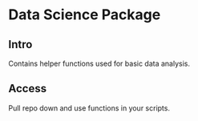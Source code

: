 # Data Science Package

## Intro
Contains helper functions used for basic data analysis.

## Access
Pull repo down and use functions in your scripts.